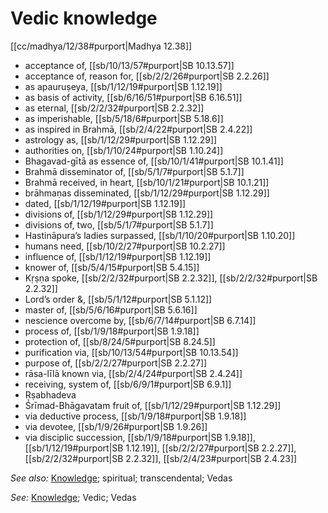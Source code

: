 # Vedic knowledge

[[cc/madhya/12/38#purport|Madhya 12.38]]

* acceptance of, [[sb/10/13/57#purport|SB 10.13.57]]
* acceptance of, reason for, [[sb/2/2/26#purport|SB 2.2.26]]
* as apauruṣeya, [[sb/1/12/19#purport|SB 1.12.19]]
* as basis of activity, [[sb/6/16/51#purport|SB 6.16.51]]
* as eternal, [[sb/2/2/32#purport|SB 2.2.32]]
* as imperishable, [[sb/5/18/6#purport|SB 5.18.6]]
* as inspired in Brahmā, [[sb/2/4/22#purport|SB 2.4.22]]
* astrology as, [[sb/1/12/29#purport|SB 1.12.29]]
* authorities on, [[sb/1/10/24#purport|SB 1.10.24]]
* Bhagavad-gītā as essence of, [[sb/10/1/41#purport|SB 10.1.41]]
* Brahmā disseminator of, [[sb/5/1/7#purport|SB 5.1.7]]
* Brahmā received, in heart, [[sb/10/1/21#purport|SB 10.1.21]]
* brāhmaṇas disseminated, [[sb/1/12/29#purport|SB 1.12.29]]
* dated, [[sb/1/12/19#purport|SB 1.12.19]]
* divisions of, [[sb/1/12/29#purport|SB 1.12.29]]
* divisions of, two, [[sb/5/1/7#purport|SB 5.1.7]]
* Hastināpura’s ladies surpassed, [[sb/1/10/20#purport|SB 1.10.20]]
* humans need, [[sb/10/2/27#purport|SB 10.2.27]]
* influence of, [[sb/1/12/19#purport|SB 1.12.19]]
* knower of, [[sb/5/4/15#purport|SB 5.4.15]]
* Kṛṣṇa spoke, [[sb/2/2/32#purport|SB 2.2.32]], [[sb/2/2/32#purport|SB 2.2.32]]
* Lord’s order &, [[sb/5/1/12#purport|SB 5.1.12]]
* master of, [[sb/5/6/16#purport|SB 5.6.16]]
* nescience overcome by, [[sb/6/7/14#purport|SB 6.7.14]]
* process of, [[sb/1/9/18#purport|SB 1.9.18]]
* protection of, [[sb/8/24/5#purport|SB 8.24.5]]
* purification via, [[sb/10/13/54#purport|SB 10.13.54]]
* purpose of, [[sb/2/2/27#purport|SB 2.2.27]]
* rāsa-līlā known via, [[sb/2/4/24#purport|SB 2.4.24]]
* receiving, system of, [[sb/6/9/1#purport|SB 6.9.1]]
* Ṛṣabhadeva
* Śrīmad-Bhāgavatam fruit of, [[sb/1/12/29#purport|SB 1.12.29]]
* via deductive process, [[sb/1/9/18#purport|SB 1.9.18]]
* via devotee, [[sb/1/9/26#purport|SB 1.9.26]]
* via disciplic succession, [[sb/1/9/18#purport|SB 1.9.18]], [[sb/1/12/19#purport|SB 1.12.19]], [[sb/2/2/27#purport|SB 2.2.27]], [[sb/2/2/32#purport|SB 2.2.32]], [[sb/2/4/23#purport|SB 2.4.23]]

*See also:* [Knowledge](entries/knowledge.md); spiritual; transcendental; Vedas

*See:* [Knowledge](entries/knowledge.md); Vedic; Vedas
